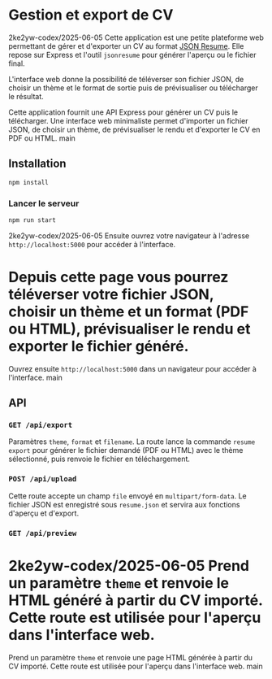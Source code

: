 # Gestion et export de CV

2ke2yw-codex/2025-06-05
Cette application est une petite plateforme web permettant de gérer et d'exporter un CV au format [JSON Resume](https://jsonresume.org/). Elle repose sur Express et l'outil `jsonresume` pour générer l'aperçu ou le fichier final.

L'interface web donne la possibilité de téléverser son fichier JSON, de choisir un thème et le format de sortie puis de prévisualiser ou télécharger le résultat.

Cette application fournit une API Express pour générer un CV puis le télécharger. Une interface web minimaliste permet d'importer un fichier JSON, de choisir un thème, de prévisualiser le rendu et d'exporter le CV en PDF ou HTML.
 main

## Installation

```bash
npm install
```

### Lancer le serveur

```bash
npm run start
```

2ke2yw-codex/2025-06-05
Ensuite ouvrez votre navigateur à l'adresse `http://localhost:5000` pour accéder à l'interface.

Depuis cette page vous pourrez téléverser votre fichier JSON, choisir un thème et un format (PDF ou HTML), prévisualiser le rendu et exporter le fichier généré.
=======
Ouvrez ensuite `http://localhost:5000` dans un navigateur pour accéder à l'interface.
main

## API

### `GET /api/export`

Paramètres `theme`, `format` et `filename`. La route lance la commande `resume export` pour générer le fichier demandé (PDF ou HTML) avec le thème sélectionné, puis renvoie le fichier en téléchargement.

### `POST /api/upload`

Cette route accepte un champ `file` envoyé en `multipart/form-data`. Le fichier JSON est enregistré sous `resume.json` et servira aux fonctions d'aperçu et d'export.

### `GET /api/preview`

2ke2yw-codex/2025-06-05
Prend un paramètre `theme` et renvoie le HTML généré à partir du CV importé. Cette route est utilisée pour l'aperçu dans l'interface web.
=======
Prend un paramètre `theme` et renvoie une page HTML générée à partir du CV importé. Cette route est utilisée pour l'aperçu dans l'interface web.
main
